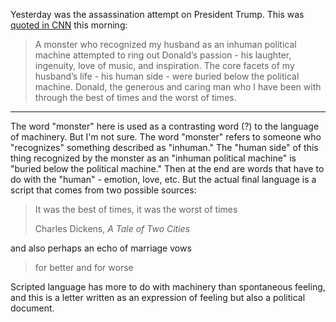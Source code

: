 Yesterday was the assassination attempt on President Trump. This was [quoted in CNN](https://www.cnn.com/2024/07/14/politics/melania-trump-statement-after-rally-shooting/index.html) this morning:

> A monster who recognized my husband as an inhuman political machine attempted to ring out Donald’s passion - his laughter, ingenuity, love of music, and inspiration.
> The core facets of my husband’s life - his human side - were buried below the political machine. Donald, the generous and caring man who I have been with through the
> best of times and the worst of times.

---

The word "monster" here is used as a contrasting word (?) to the language of machinery. But I'm not sure. The word "monster" refers to someone who "recognizes" something described as "inhuman." The "human side" of this thing recognized by the monster as an "inhuman political machine" is "buried below the political machine." Then at the end are words that have to do with the "human" - emotion, love, etc.  But the actual final language is a script that comes from two possible sources:

> It was the best of times, it was the worst of times
>
> Charles Dickens, *A Tale of Two Cities*

and also perhaps an echo of marriage vows
> for better and for worse

Scripted language has more to do with machinery than spontaneous feeling, and this is a letter written as an expression of feeling but also a political document.
